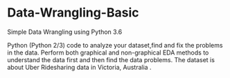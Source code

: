 # Data-Wrangling-Basic
Simple Data Wrangling using Python 3.6

Python (Python 2/3) code to analyze your dataset,find and fix the problems in the data.
Perform both graphical and non-graphical EDA methods to understand the data first and then find the data problems.
The dataset is about Uber Ridesharing data in Victoria, Australia .
